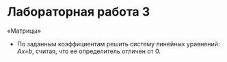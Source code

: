 # Лабораторная работа 3

«Матрицы»

- По заданным коэффициентам решить систему линейных уравнений: _Ax=b_, считая,
  что ее определитель отличен от 0.
